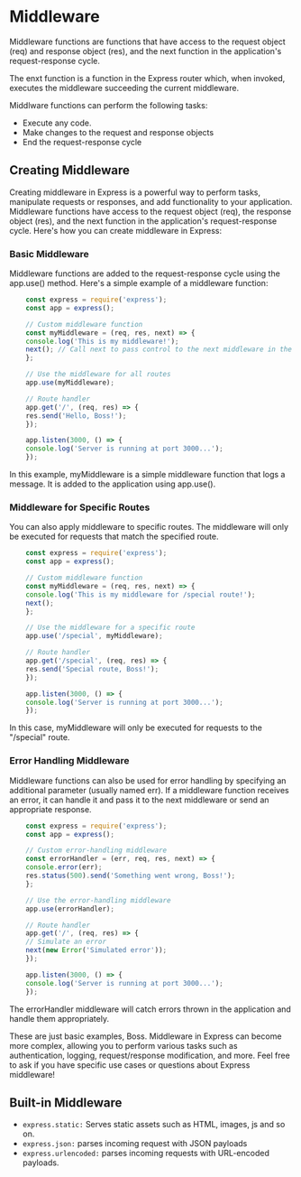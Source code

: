 # Middleware

Middleware functions are functions that have access to the request object (req) and response object (res), and the next function in the application's request-response cycle.

The enxt function is a function in the Express router which, when invoked, executes the middleware succeeding the current middleware.

Middlware functions can perform the following tasks:

* Execute any code.
* Make changes to the request and response objects
* End the request-response cycle

## Creating Middleware

Creating middleware in Express is a powerful way to perform tasks, manipulate requests or responses, and add functionality to your application. Middleware functions have access to the request object (req), the response object (res), and the next function in the application's request-response cycle. Here's how you can create middleware in Express:

### Basic Middleware

Middleware functions are added to the request-response cycle using the app.use() method. Here's a simple example of a middleware function:

```javascript
    const express = require('express');
    const app = express();

    // Custom middleware function
    const myMiddleware = (req, res, next) => {
    console.log('This is my middleware!');
    next(); // Call next to pass control to the next middleware in the stack
    };

    // Use the middleware for all routes
    app.use(myMiddleware);

    // Route handler
    app.get('/', (req, res) => {
    res.send('Hello, Boss!');
    });

    app.listen(3000, () => {
    console.log('Server is running at port 3000...');
    });
```

In this example, myMiddleware is a simple middleware function that logs a message. It is added to the application using app.use().

### Middleware for Specific Routes

You can also apply middleware to specific routes. The middleware will only be executed for requests that match the specified route.

```javascript
    const express = require('express');
    const app = express();

    // Custom middleware function
    const myMiddleware = (req, res, next) => {
    console.log('This is my middleware for /special route!');
    next();
    };

    // Use the middleware for a specific route
    app.use('/special', myMiddleware);

    // Route handler
    app.get('/special', (req, res) => {
    res.send('Special route, Boss!');
    });

    app.listen(3000, () => {
    console.log('Server is running at port 3000...');
    });
```

In this case, myMiddleware will only be executed for requests to the "/special" route.

### Error Handling Middleware

Middleware functions can also be used for error handling by specifying an additional parameter (usually named err). If a middleware function receives an error, it can handle it and pass it to the next middleware or send an appropriate response.

```javascript
    const express = require('express');
    const app = express();

    // Custom error-handling middleware
    const errorHandler = (err, req, res, next) => {
    console.error(err);
    res.status(500).send('Something went wrong, Boss!');
    };

    // Use the error-handling middleware
    app.use(errorHandler);

    // Route handler
    app.get('/', (req, res) => {
    // Simulate an error
    next(new Error('Simulated error'));
    });

    app.listen(3000, () => {
    console.log('Server is running at port 3000...');
    });
```

The errorHandler middleware will catch errors thrown in the application and handle them appropriately.

These are just basic examples, Boss. Middleware in Express can become more complex, allowing you to perform various tasks such as authentication, logging, request/response modification, and more. Feel free to ask if you have specific use cases or questions about Express middleware!

## Built-in Middleware

* `express.static:` Serves static assets such as HTML, images, js and so on.
* `express.json:` parses incoming request with JSON payloads
* `express.urlencoded:` parses incoming requests with URL-encoded payloads.
